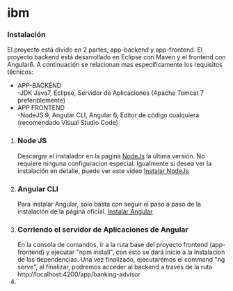 # ibm

<h3>Instalación</h3>

El proyecto está divido en 2 partes, app-backend y app-frontend. El proyecto backend está desarrollado en Eclipse con Maven y el frontend con Angular6. A continuación se relacionan mas específicamente los requisitos técnicos:

<ul>
<li>APP-BACKEND</li>
-JDK Java7, Eclipse, Servidor de Aplicaciones (Apache Tomcat 7 preferiblemente)
<li>APP FRONTEND</li>
-NodeJS 9, Angular CLI, Angular 6, Editor de código cualquiera (recomendado Visual Studio Code)
</ul>

<ol>
<li><h3>Node JS</h3></li>
Descargar el instalador en la pagina <a href="https://nodejs.org/en/"> NodeJs</a> la última versión. No requiere ninguna configuracion especial. Igualmente si desea ver la instalación en detalle,  puede ver este video <a href="https://www.youtube.com/watch?v=eeb4IJLKLaY"> Instalar NodeJs</a> 
  
  <li><h3>Angular CLI</h3></li>
Para instalar Angular, solo basta con seguir el paso a paso de la instalación de la página oficial. <a href="https://angular.io/guide/quickstart"> Instalar Angular</a> 

<li><h3>Corriendo el servidor de Aplicaciones de Angular</h3></li>
En la consola de comandos, ir a la ruta base del proyecto frontend (app-frontend) y ejecutar "npm install", con esto se dará inicio a la instalacion de las dependencias. Una vez finalizado, ejecutaremos el command "ng serve", al finalizar, podremos acceder al backend a través de la ruta http://localhost:4200/app/banking-advisor
<li></li>


</ol>


